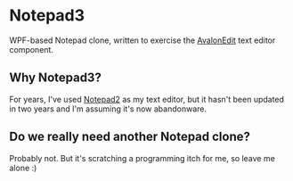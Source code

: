 # Notepad3
WPF-based Notepad clone, written to exercise the [AvalonEdit](http://avalonedit.net/) text editor component. 

## Why Notepad3?
For years, I've used [Notepad2](http://www.flos-freeware.ch/notepad2.html) as my text editor, but it hasn't been updated in two years and I'm assuming it's now abandonware.

## Do we really need another Notepad clone?
Probably not. But it's scratching a programming itch for me, so leave me alone :)
